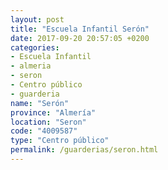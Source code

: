 ```yaml
---
layout: post
title: "Escuela Infantil Serón"
date: 2017-09-20 20:57:05 +0200
categories:
- Escuela Infantil
- almeria
- seron
- Centro público
- guarderia
name: "Serón"
province: "Almería"
location: "Seron"
code: "4009587"
type: "Centro público"
permalink: /guarderias/seron.html
---
```

